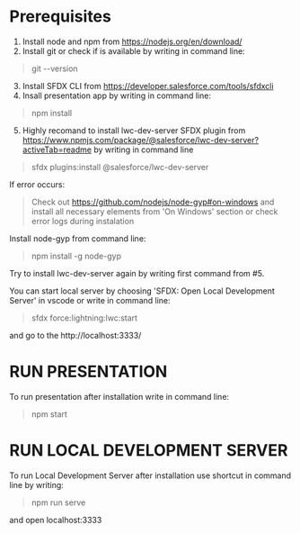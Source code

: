 # Prerequisites

1. Install node and npm from https://nodejs.org/en/download/
2. Install git or check if is available by writing in command line:
> git --version

3. Install SFDX CLI from https://developer.salesforce.com/tools/sfdxcli
4. Insall presentation app by writing in command line:
> npm install

5. Highly recomand to install lwc-dev-server SFDX plugin from https://www.npmjs.com/package/@salesforce/lwc-dev-server?activeTab=readme by writing in command line
> sfdx plugins:install @salesforce/lwc-dev-server

If error occurs:

> Check out https://github.com/nodejs/node-gyp#on-windows and install all necessary elements from 'On Windows' section or check error logs during instalation

Install node-gyp from command line:
> npm install -g node-gyp

Try to install lwc-dev-server again by writing first command from #5.

You can start local server by choosing 'SFDX: Open Local Development Server' in vscode or write in command line:
>sfdx force:lightning:lwc:start

and go to the http://localhost:3333/

# RUN PRESENTATION

To run presentation after installation write in command line:
>npm start

# RUN LOCAL DEVELOPMENT SERVER
To run Local Development Server after installation use shortcut in command line by writing:
>npm run serve

and open localhost:3333